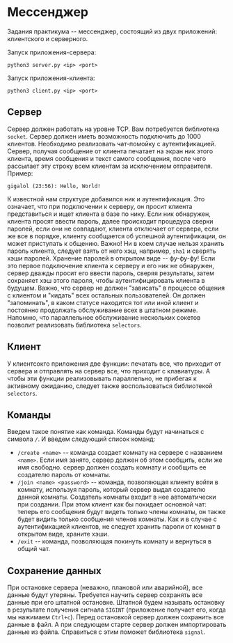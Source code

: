 # Мессенджер

Задания практикума -- мессенджер, состоящий из двух приложений: клиентского и серверного.

Запуск приложения-сервера:
```
python3 server.py <ip> <port>
```

Запуск приложения-клиента:
```
python3 client.py <ip> <port>
```

## Сервер
Сервер должен работать на уровне TCP. Вам потребуется библиотека `socket`. Сервер должен иметь возможность подключить до 1000 клиентов. Необходимо реализовать чат-помойку с аутентификацией. Сервер, получая сообщение от клиента печатает на экран ник этого клиента, время сообщения и текст самого сообщения, после чего рассылает эту строку всем клиентам за исключением отправителя. Пример:
```
gigalol (23:56): Hello, World!
```
К известной нам структуре добавился ник и аутентификация. Это означает, что при подключении к серверу, он просит клиента представиться и ищет клиента в базе по нику. Если ник обнаружен, клиента просят ввести пароль, далее происходит процедура сверки паролей, если они не совпадают, клиента отключает от сервера, если же все в порядке, клиенту сообщается об успешной аутентификации, он может приступать к общению. Важно! Ни в коем случае нельзя хранить пароль клиента, следует взять от него хэш, например, `sha1` и сверять хэши паролей. Хранение паролей в открытом виде -- фу-фу-фу! Если это первое подключение клиента к серверу и его ник не обнаружен, сервер дважды просит его ввести пароль, сверяя результаты, затем сохраняет хэш этого пароля, чтобы аутентифицировать клиента в будущем. Важно, что сервер не должен "зависать" в процессе общения с клиентом и "кидать" всех остальных пользователей. Он должен "запоминать", в каком статусе находится тот или иной клиент и постоянно продолжать обслуживание всех в штатном режиме. Напомню, что параллельное обслуживание нескольких сокетов позволит реализовать библиотека `selectors`.

## Клиент
У клиентсокго приложения две функции: печатать все, что приходит от сервера и отправлять на сервер все, что приходит с клавиатуры. А чтобы эти функции реализовывать параллельно, не прибегая к активному ожиданию, следует также воспользоваться библиотекой `selectors`.

## Команды
Введем такое понятие как команда. Команды будут начинаться с символа `/`. И введем следующий список команд:
- `/create <name>` -- команда создает комнату на сервере с названием `<name>`. Если имя занято, сервер должен об этом сообщить, если же имя свободно. сервер должен создать комнату и сообщить ее создателю пароль от комнаты.
- `/join <name> <password>` -- команда, позволяющая клиенту войти в комнату, используя пароль, который сервер выдал создателю данной комнаты. Создатель комнаты входит в нее автоматически при создании. При этом клиент как бы покидает основной чат: теперь его сообщения будут видеть только члены комнаты, он также будет видить только сообщения членов комнаты. Как и в случае с аутентификацией клиентов, не следует хранить пароли от комнат в открытом виде, храните хэши.
- `/exit` -- команда, позволяющая покинуть комнату и вернуться в общий чат.

## Сохранение данных
При остановке сервера (неважно, плановой или аварийной), все данные будут утеряны. Требуется научить сервер сохранять все данные при его штатной остановке. Штатной будем называть остановку в результате получения сигнала `SIGINT` (приложение получает его, когда мы нажимаем `Ctrl+c`). Перед остановкой сервер должен сохранить все данные в файл. А при следующем старте сервер должен импортировать данные из файла. Справиться с этим поможет библиотека `signal`.
